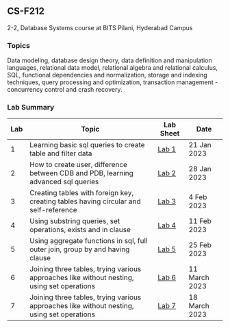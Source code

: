 ## CS-F212
2-2, Database Systems course at BITS Pilani, Hyderabad Campus

### Topics
Data modeling, database design theory, data definition and manipulation
languages, relational data model, relational algebra and relational calculus, SQL, functional dependencies and
normalization, storage and indexing techniques, query processing and optimization, transaction management -
concurrency control and crash recovery.

### Lab Summary
| Lab | Topic | Lab Sheet | Date |
| ------------- | ------------- | --- | -- |
| 1  | Learning basic sql queries to create table and filter data | [Lab 1](https://github.com/pavas23/CS-F212/blob/master/Lab01/Labsheet1%20.pdf) | 21 Jan 2023 |
| 2  | How to create user, difference between CDB and PDB, learning advanced sql queries | [Lab 2](https://github.com/pavas23/CS-F212/blob/master/Lab02/LabSheet2.pdf) | 28 Jan 2023 |
| 3  | Creating tables with foreign key, creating tables having circular and self-reference | [Lab 3](https://github.com/pavas23/CS-F212/blob/master/Lab03/LabSheet3.pdf) | 4 Feb 2023 |
| 4  | Using substring queries, set operations, exists and in clause | [Lab 4](https://github.com/pavas23/CS-F212/blob/master/Lab03/LabSheet3.pdf) | 11 Feb 2023 |
| 5  | Using aggregate functions in sql, full outer join, group by and having clause | [Lab 5](https://github.com/pavas23/CS-F212/blob/master/Lab03/LabSheet3.pdf) | 25 Feb 2023 |
| 6  | Joining three tables, trying various approaches like without nesting, using set operations | [Lab 6](https://github.com/pavas23/CS-F212/blob/master/Lab03/LabSheet3.pdf) | 11 March 2023 |
| 7  | Joining three tables, trying various approaches like without nesting, using set operations | [Lab 7](https://github.com/pavas23/CS-F212/blob/master/Lab03/LabSheet3.pdf) | 18 March 2023 |



